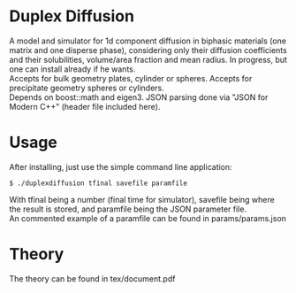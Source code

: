 # Duplex Diffusion
A model and simulator for 1d component diffusion in biphasic materials (one matrix and one disperse phase),
considering only their diffusion coefficients and their solubilities,
volume/area fraction and mean radius. In progress, but one can install already if he wants.
\
Accepts for bulk geometry plates, cylinder or spheres. Accepts for precipitate
geometry spheres or cylinders.
\
Depends on boost::math and eigen3. JSON parsing done via "JSON for Modern C++" (header file included here).

# Usage
After installing, just use the simple command line application:

```
$ ./duplexdiffusion tfinal savefile paramfile
```

With tfinal being a number (final time for simulator),
savefile being where the result is stored,
and paramfile being the JSON parameter file.
\
An commented example of a paramfile can be found in params/params.json

# Theory
The theory can be found in tex/document.pdf

